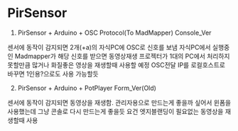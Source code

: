# PirSensor
1. PirSensor + Arduino + OSC Protocol(To MadMapper) Console_Ver

센서에 동작이 감지되면 2개(+a)의 자식PC에 OSC로 신호를 보냄
자식PC에서 실행중인 Madmapper가 해당 신호를 받으면 동영상재생
프로젝터가 1대의 PC에서 처리하지 못할만큼 많거나 화질좋은 영상을 재생할때 사용할 예정
OSC전달 IP를 로컬호스트로 바꾸면 1인용?으로도 사용 가능할듯

2. PirSensor + Arduino + PotPlayer Form_Ver(Old)

센서에 동작이 감지되면 동영상을 재생함.
관리자용으로 만드는게 좋을까 싶어서 윈폼을 사용했는데
그냥 콘솔로 다시 만드는게 좋을듯
요건 엣지블랜딩이 필요없는 동영상을 재생할때 사용
